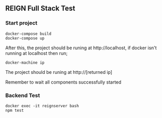 ## REIGN Full Stack Test

### Start project
  
  ```
  docker-compose build
  docker-compose up
  ```
  
  After this, the project should be runing at http://localhost, if docker isn't running at localhost then run;
  
  ```
  docker-machine ip
  ```
  The project should be runing at http://[returned ip]
  
  Remember to wait all components successfully started
  
### Backend Test
  
  ```
  docker exec -it reignserver bash
  npm test
  ```
